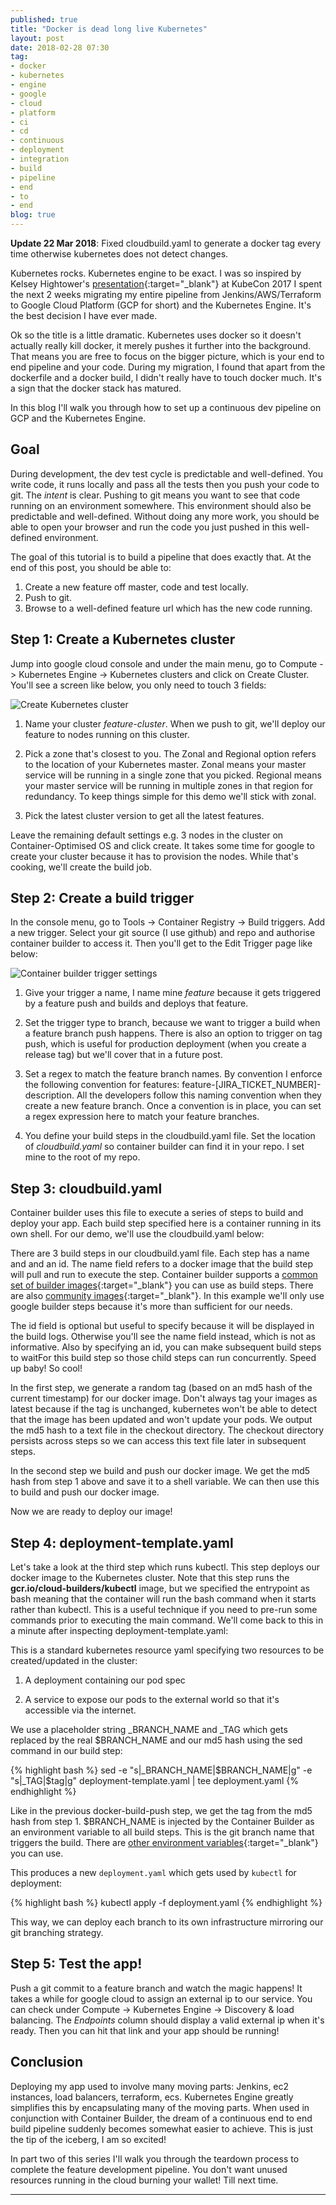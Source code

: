 ```yaml
---
published: true
title: "Docker is dead long live Kubernetes"
layout: post
date: 2018-02-28 07:30
tag:
- docker
- kubernetes
- engine
- google
- cloud
- platform
- ci
- cd
- continuous
- deployment
- integration
- build
- pipeline
- end
- to
- end
blog: true
---
```

**Update 22 Mar 2018**: Fixed cloudbuild.yaml to generate a docker tag every time otherwise kubernetes does not detect changes.

Kubernetes rocks. Kubernetes engine to be exact. I was so inspired by Kelsey Hightower's
[presentation](https://www.youtube.com/watch?v=kOa_llowQ1c&feature=youtu.be){:target="_blank"} at KubeCon 2017 I
spent the next 2 weeks migrating my entire pipeline from Jenkins/AWS/Terraform to Google Cloud Platform (GCP for short) 
and the Kubernetes Engine. It's the best decision I have ever made.

Ok so the title is a little dramatic. Kubernetes uses docker so it doesn't actually really kill docker, it merely pushes
it further into the background. That means you are free to focus on the bigger picture, which is your end to end pipeline
and your code. During my migration, I found that apart from the dockerfile and a docker build, I didn't really have to
touch docker much. It's a sign that the docker stack has matured.

In this blog I'll walk you through how to set up a continuous dev pipeline on GCP and the Kubernetes Engine.   

## Goal
During development, the dev test cycle is predictable and well-defined. You write code, it runs locally and pass all the 
tests then you push your code to git. The *intent* is clear. Pushing to git means you want to see that code running on an 
environment somewhere. This environment should also be predictable and well-defined. Without doing any more work, you
should be able to open your browser and run the code you just pushed in this well-defined environment.

The goal of this tutorial is to build a pipeline that does exactly that. At the end of this post, you should be able to:

1. Create a new feature off master, code and test locally.
2. Push to git.
3. Browse to a well-defined feature url which has the new code running.

## Step 1: Create a Kubernetes cluster
Jump into google cloud console and under the main menu, go to Compute -> Kubernetes Engine -> Kubernetes clusters and
click on Create Cluster. You'll see a screen like below, you only need to touch 3 fields:

![Create Kubernetes cluster](/assets/images/create-cluster.png)

1. Name your cluster *feature-cluster*. When we push to git, we'll deploy our feature to nodes running on this cluster.

2. Pick a zone that's closest to you. The Zonal and Regional option refers to the location of your Kubernetes master. 
Zonal means your master service will be running in a single zone that you picked. Regional means your master service 
will be running in multiple zones in that region for redundancy. To keep things simple for this demo we'll stick with zonal.

3. Pick the latest cluster version to get all the latest features.

Leave the remaining default settings e.g. 3 nodes in the cluster on Container-Optimised OS and click create. It takes 
some time for google to create your cluster because it has to provision the nodes. While that's cooking, we'll create 
the build job.

## Step 2: Create a build trigger
In the console menu, go to Tools -> Container Registry -> Build triggers. Add a new trigger. Select your git source
(I use github) and repo and authorise container builder to access it. Then you'll get to the
Edit Trigger page like below:

![Container builder trigger settings](/assets/images/create-trigger.png)

1. Give your trigger a name, I name mine *feature* because it gets triggered by a feature push and builds and deploys 
that feature.

2. Set the trigger type to branch, because we want to trigger a build when a feature branch push happens. There is also
an option to trigger on tag push, which is useful for production deployment (when you create a release tag) but we'll
cover that in a future post.

3. Set a regex to match the feature branch names. By convention I enforce the following convention for features:
feature-[JIRA_TICKET_NUMBER]-description. All the developers follow this naming convention when they create a new
feature branch. Once a convention is in place, you can set a regex expression here to match your feature branches.

4. You define your build steps in the cloudbuild.yaml file. Set the location of *cloudbuild.yaml* so container builder
can find it in your repo. I set mine to the root of my repo.

## Step 3: cloudbuild.yaml
Container builder uses this file to execute a series of steps to build and deploy your app. Each build step specified
here is a container running in its own shell. For our demo, we'll use the cloudbuild.yaml below:

<script src="https://gist.github.com/yusinto/3922f40d0b8d0241b6c6ead1a9aa8f3f.js"></script>

There are 3 build steps in our cloudbuild.yaml file. Each step has a name and and an id. The name field refers to a
docker image that the build step will pull and run to execute the step. Container builder supports a [common set of builder
images](https://github.com/GoogleCloudPlatform/cloud-builders){:target="_blank"} you can use as build steps. There are also [community
images](https://github.com/GoogleCloudPlatform/cloud-builders-community){:target="_blank"}. In this example we'll only
use google builder steps because it's more than sufficient for our needs.

The id field is optional but useful to specify because it will be displayed in the build logs. Otherwise you'll see the
name field instead, which is not as informative. Also by specifying an id,
you can make subsequent build steps to waitFor this build step so those child steps can run concurrently. Speed up baby! So cool!

In the first step, we generate a random tag (based on an md5 hash of the current timestamp) for our docker image. Don't always tag
your images as latest because if the tag is unchanged, kubernetes won't be able to detect that the image has been updated
and won't update your pods. We output the md5 hash to a text file in the checkout directory. The checkout directory
persists across steps so we can access this text file later in subsequent steps.

In the second step we build and push our docker image. We get the md5 hash from step 1 above and save it
to a shell variable. We can then use this to build and push our docker image.

Now we are ready to deploy our image! 

## Step 4: deployment-template.yaml
Let's take a look at the third step which runs kubectl. This step deploys our docker image to the Kubernetes cluster. Note
that this step runs the **gcr.io/cloud-builders/kubectl** image, but we specified the
entrypoint as bash meaning that the container will run the bash command when it starts rather
than kubectl. This is a useful technique if you need to pre-run some commands prior to executing
the main command. We'll come back to this in a minute after inspecting deployment-template.yaml:

<script src="https://gist.github.com/yusinto/9536fa7dcd28106efee7f8b217a9d06a.js"></script>

This is a standard kubernetes resource yaml specifying two resources to be created/updated in the cluster:

1. A deployment containing our pod spec

2. A service to expose our pods to the external world so that it's accessible via the internet.

We use a placeholder string _BRANCH_NAME and _TAG which gets replaced by the real $BRANCH_NAME and our md5 hash using the sed command
in our build step:

{% highlight bash %}
sed -e "s|_BRANCH_NAME|$BRANCH_NAME|g" -e "s|_TAG|$tag|g" deployment-template.yaml | tee deployment.yaml
{% endhighlight %}

Like in the previous docker-build-push step, we get the tag from the md5 hash from step 1. $BRANCH_NAME is injected by 
the Container Builder as an environment variable to all build steps. This is the git branch name that triggers the build. 
There are [other environment variables](https://cloud.google.com/container-builder/docs/configuring-builds/substitute-variable-values){:target="_blank"} 
you can use.

This produces a new `deployment.yaml` which gets used by `kubectl` for deployment:

{% highlight bash %}
kubectl apply -f deployment.yaml
{% endhighlight %}

This way, we can deploy each branch to its own infrastructure mirroring our git branching strategy.

## Step 5: Test the app!
Push a git commit to a feature branch and watch the magic happens! It takes a while for google cloud to assign an external 
ip to our service. You can check under Compute -> Kubernetes Engine -> Discovery & load balancing. The *Endpoints* column 
should display a valid external ip when it's ready. Then you can hit that link and your app should be running!

## Conclusion
Deploying my app used to involve many moving parts: Jenkins, ec2 instances, load balancers, terraform, ecs. Kubernetes Engine
greatly simplifies this by encapsulating many of the moving parts. When used in conjunction with Container Builder, the 
dream of a continuous end to end build pipeline suddenly becomes somewhat easier to achieve. This is just the tip of the
iceberg, I am so excited! 

In part two of this series I'll walk you through the teardown process to complete the feature development pipeline. 
You don't want unused resources running in the cloud burning your wallet! Till next time.

---------------------------------------------------------------------------------------
